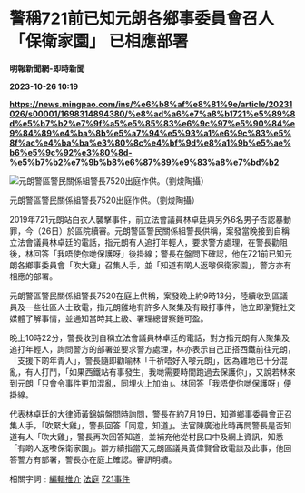 # 警稱721前已知元朗各鄉事委員會召人「保衛家園」 已相應部署
**明報新聞網-即時新聞**

**2023-10-26 10:19**

**https://news.mingpao.com/ins/%e6%b8%af%e8%81%9e/article/20231026/s00001/1698314894380/%e8%ad%a6%e7%a8%b1721%e5%89%8d%e5%b7%b2%e7%9f%a5%e5%85%83%e6%9c%97%e5%90%84%e9%84%89%e4%ba%8b%e5%a7%94%e5%93%a1%e6%9c%83%e5%8f%ac%e4%ba%ba%e3%80%8c%e4%bf%9d%e8%a1%9b%e5%ae%b6%e5%9c%92%e3%80%8d-%e5%b7%b2%e7%9b%b8%e6%87%89%e9%83%a8%e7%bd%b2**

![元朗警區警民關係組警長7520出庭作供。（劉焌陶攝）](https://fs.mingpao.com/ins/20231026/s00001/3288786ec404a866e8ea82d29326aa5b.jpg)

元朗警區警民關係組警長7520出庭作供。（劉焌陶攝）

2019年721元朗站白衣人襲擊事件，前立法會議員林卓廷與另外6名男子否認暴動罪，今（26日）於區院續審。元朗警區警民關係組警長供稱，案發當晚接到自稱立法會議員林卓廷的電話，指元朗有人追打年輕人，要求警方處理，在警長勸阻後，林回答「我唔使你哋保護呀」後掛線；警長在盤問下確認，他在721前已知元朗各鄉事委員會「吹大雞」召集人手，並「知道有啲人返嚟保衛家園」，警方亦有相應的部署。

元朗警區警民關係組警長7520在庭上供稱，案發晚上約9時13分，陸續收到區議員及一些社區人士致電，指元朗雞地有許多人聚集及有毆打事件，他立即瀏覽社交媒體了解事情，並通知當時其上級、署理總督察鍾可盈。

晚上10時22分，警長收到自稱立法會議員林卓廷的電話，對方指元朗有人聚集及追打年輕人，詢問警方的部署並要求警方處理，林亦表示自己正搭西鐵前往元朗，「支援下啲年青人」，警長隨即勸喻林「千祈唔好入嚟元朗」，因為雞地已十分混亂，有人打鬥，「如果西鐵站有事發生，我哋需要時間跑過去保護你」，又說若林來到元朗「只會令事件更加混亂，同埋火上加油」。林回答「我唔使你哋保護呀」便掛線。

代表林卓廷的大律師黃錦娟盤問時詢問，警長在約7月19日，知道鄉事委員會正召集人手，「吹緊大雞」，警長回答「同意，知道」。法官陳廣池此時再問警長是否知道有人「吹大雞」，警長再次回答知道，並補充他從村民口中及網上資訊，知悉「有啲人返嚟保衛家園」。辯方續指當天元朗區議員黃偉賢曾致電談及此事，他回答警方有部署，警長亦在庭上確認。審訊明續。

相關字詞﹕[編輯推介](https://news.mingpao.com/ins/%e6%b8%af%e8%81%9e/article/20231026/s00001/php/search2.php?pnssection=all&inssection=all&searchtype=A&keywords=%E7%B7%A8%E8%BC%AF%E6%8E%A8%E4%BB%8B) [法庭](https://news.mingpao.com/ins/%e6%b8%af%e8%81%9e/article/20231026/s00001/php/search2.php?pnssection=all&inssection=all&searchtype=A&keywords=%E6%B3%95%E5%BA%AD) [721事件](https://news.mingpao.com/ins/%e6%b8%af%e8%81%9e/article/20231026/s00001/php/search2.php?pnssection=all&inssection=all&searchtype=A&keywords=721%E4%BA%8B%E4%BB%B6)